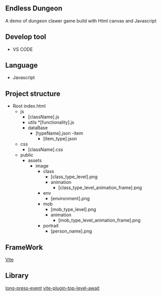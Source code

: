 ## Endless Dungeon
A demo of dungeon clawer game build with Html canvas and Javascript

## Develop tool
- VS CODE

## Language
- Javascript

## Project structure
- Root
    index.html
    - js
        * [className].js
        - utils
            *[functionality].js
        - dataBase
            * [typeName].json
            -item
                * [item_type].json
    - css
        * [className].css
    - public    
        - assets
            - image
                - class
                    * [class_type_level].png
                    - animation
                        * [class_type_level_animation_frame].png
                - env
                    * [environment].png
                - mob
                    * [mob_type_level].png
                    - animation
                        * [mob_type_level_animation_frame].png
                - portrait
                    * [person_name].png

## FrameWork
[Vite](https://vitejs.dev/)                    

## Library
[long-press-event](https://www.npmjs.com/package/long-press-event)
[ vite-plugin-top-level-await](https://github.com/Menci/vite-plugin-top-level-await)